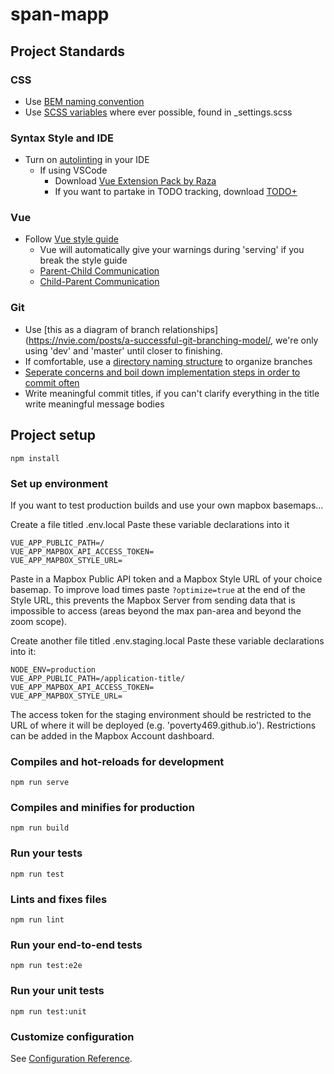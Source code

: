 # span-mapp

## Project Standards

### CSS

- Use [BEM naming convention](http://getbem.com/naming/)
- Use [SCSS variables](https://sass-lang.com/documentation/variables) where ever possible, found in \_settings.scss

### Syntax Style and IDE

- Turn on [autolinting](https://alligator.io/vuejs/eslint-vue-vetur/) in your IDE
  - If using VSCode
    - Download [Vue Extension Pack by Raza](https://marketplace.visualstudio.com/items?itemName=mubaidr.vuejs-extension-pack)
    - If you want to partake in TODO tracking, download [TODO+](https://marketplace.visualstudio.com/items?itemName=fabiospampinato.vscode-todo-plus)

### Vue

- Follow [Vue style guide](https://vuejs.org/v2/style-guide/)
  - Vue will automatically give your warnings during 'serving' if you break the style guide
  - [Parent-Child Communication](https://vuejs.org/v2/guide/components.html#Passing-Data-to-Child-Components-with-Props)
  - [Child-Parent Communication](https://vuejs.org/v2/guide/components.html#Listening-to-Child-Components-Events)

### Git

- Use [this as a diagram of branch relationships](https://nvie.com/posts/a-successful-git-branching-model/, we're only using 'dev' and 'master' until closer to finishing.
- If comfortable, use a [directory naming structure](https://coderwall.com/p/qkofma/a-caution-about-git-branch-names-with-s) to organize branches
- [Seperate concerns and boil down implementation steps in order to commit often](https://www.git-tower.com/learn/git/ebook/en/command-line/appendix/best-practices)
- Write meaningful commit titles, if you can't clarify everything in the title write meaningful message bodies

## Project setup

```
npm install
```

### Set up environment

If you want to test production builds and use your own mapbox basemaps...

Create a file titled .env.local
Paste these variable declarations into it

```
VUE_APP_PUBLIC_PATH=/
VUE_APP_MAPBOX_API_ACCESS_TOKEN=
VUE_APP_MAPBOX_STYLE_URL=
```

Paste in a Mapbox Public API token and a Mapbox Style URL of your choice basemap.
To improve load times paste `?optimize=true` at the end of the Style URL, this prevents the Mapbox Server from sending
data that is impossible to access (areas beyond the max pan-area and beyond the zoom scope).

Create another file titled .env.staging.local
Paste these variable declarations into it:

```
NODE_ENV=production
VUE_APP_PUBLIC_PATH=/application-title/
VUE_APP_MAPBOX_API_ACCESS_TOKEN=
VUE_APP_MAPBOX_STYLE_URL=
```

The access token for the staging environment should be restricted to the URL of where it will be deployed (e.g. 'poverty469.github.io').
Restrictions can be added in the Mapbox Account dashboard.

### Compiles and hot-reloads for development

```
npm run serve
```

### Compiles and minifies for production

```
npm run build
```

### Run your tests

```
npm run test
```

### Lints and fixes files

```
npm run lint
```

### Run your end-to-end tests

```
npm run test:e2e
```

### Run your unit tests

```
npm run test:unit
```

### Customize configuration

See [Configuration Reference](https://cli.vuejs.org/config/).
